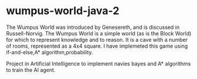 # wumpus-world-java-2
The Wumpus World was introduced by Genesereth, and is discussed in Russell-Norvig. The Wumpus World is a simple world (as is the Block World) for which to represent knowledge and to reason.  It is a cave with a number of rooms, represented as a 4x4 square.  I have implemeted this game using if-and-else,A* algorithm,probability.

Project in Artificial Intelligence to implement navies bayes  and A* algorithms to train the AI agent.
